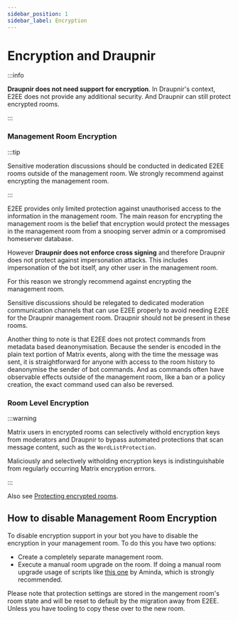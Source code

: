 ```yaml
---
sidebar_position: 1
sidebar_label: Encryption
---
```

<!--
SPDX-FileCopyrightText: 2025 FSG-Cat <catalanlover@protonmail.com>

SPDX-License-Identifier: CC-BY-SA-4.0
-->
# Encryption and Draupnir

:::info

**Draupnir does not need support for encryption**. In Draupnir's
context, E2EE does not provide any additional security.  And Draupnir
can still protect encrypted rooms.

:::

### Management Room Encryption

:::tip

Sensitive moderation discussions should be conducted in dedicated E2EE
rooms outside of the management room. We strongly recommend against
encrypting the management room.

:::

E2EE provides only limited protection against unauthorised access to
the information in the management room. The main reason for encrypting
the management room is the belief that encryption would protect the
messages in the management room from a snooping server admin or a
compromised homeserver database.

However **Draupnir does not enforce cross signing** and therefore
Draupnir does not protect against impersonation attacks.  This
includes impersonation of the bot itself, any other user in the
management room.

For this reason we strongly recommend against encrypting the
management room.

Sensitive discussions should be relegated to dedicated moderation
communication channels that can use E2EE properly to avoid needing
E2EE for the Draupnir management room. Draupnir should not be present
in these rooms.

Another thing to note is that E2EE does not protect commands from
metadata based deanonymisation. Because the sender is encoded in the
plain text portion of Matrix events, along with the time the message
was sent, it is straightforward for anyone with access to the room
history to deanonymise the sender of bot commands. And as commands
often have observable effects outside of the management room, like a
ban or a policy creation, the exact command used can also be reversed.

### Room Level Encryption

:::warning

Matrix users in encrypted rooms can selectively withold encryption
keys from moderators and Draupnir to bypass automated protections that
scan message content, such as the `WordListProtection`.

Maliciously and selectively witholding encryption keys is
indistinguishable from regularly occurring Matrix encryption errrors.

:::

Also see [Protecting encrypted rooms](../moderator/managing-protected-rooms#protecting-encrypted-rooms).

## How to disable Management Room Encryption

To disable encryption support in your bot you have to disable the
encryption in your management room. To do this you have two options:

* Create a completely separate management room.
* Execute a manual room upgrade on the room. If doing a manual room
  upgrade usage of scripts like [this
  one](https://gitea.blesmrt.net/mikaela/scripts/src/branch/master/bash/matrix-upgrade-room.bash)
  by Aminda, which is strongly recommended.

Please note that protection settings are stored in the mangement
room's room state and will be reset to default by the migration away
from E2EE. Unless you have tooling to copy these over to the new room.
